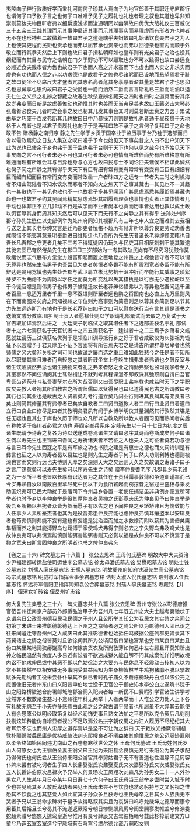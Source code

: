 <!-- { "loadSidebar": true } -->
夷陵向子粹行敦质好学而秉礼河南何子珍其人焉向子为地官郎善于其职迁守庐郡行也谓何子曰予欲子言之也何子曰唯唯予见子之履礼也礼也者理之叙也其道也卑非知崇则莫达夫物巨旷者弗以细扁遗浅求而浚通明罔以幽隔故曰优优大哉礼仪三百威仪三十五帝三王践其理而示其事仲尼识其事而示其理事实而易理虚而有形者方也神者无不在也形神弗二故微着一故曰君子之道造端乎夫妇故曰礼始诸饮食夫君子之为人上也使其吏程而民矩也贵承也而弗以屈节承也贵亲也而弗以回德亲也直内而顺于外敬立而行其恭夫然后上下则也故曰君子揖私朝辉如也登车则有光矣君子之治也设其纲纪而有其目与民守之诰朝在门夕于野功不可以躐取也分不可以踰得也故曰尝远食必顺近食夫贱市者为售也故君子下也而人高之非求高而下也虚也而人实之非求实而虚也有功也而人德之非以功求德也是故君子之修也尽诸躬而已设地而悬望焉君子耻之故曰徒坐不尽席尺夫才盛者亢其志名高者危其身享厚者盈其量是故君子才也思抑名也思藏享也思约故曰君子之受爵也一爵而洒然二爵而言言斯礼已三爵而油油以退夫仁生之义杀之礼辨之智藏之故春生秋杀夏辨冬藏天之四时也四时之道具而安其序故岁弗变而日新是故虑善惟动也动惟其时也美而无当弗足美也故曰玉磬必击大琴必张嘉肴必食夫几者时之会事之发也制其几发其事会其时则莫若断孟贲之力罢于累试由基之巧废于百发弗断其几也故曰日中乃暴操刀则割是故礼也者通于昼夜贯于天地格于人鬼者也是以君子贵履礼也向子于是再拜曰敢不承子之言何子复拜曰子之命也敢不告
赠杨静之南归序
静之先生学于乡贡于国卒业于监历事于台乃铨于选部而归省以需政焉归之日友人集送之叹曰嗟乎予今也始见天下事矣昔之人曰不出户知天下此为说也已使余于乡也弗于国于监也弗于台则于天下也何以见之哉今也予始见天下事矣向之言不可行者未必不可也其可行者未必可也情有所难径而势有所难格意有所难通而理有所难会耳与目异也身与心方也故曰民与士不同论匹夫诸侯不相谋此诚然也何子闻之曰静之其有得乎夫天下有巨有细有常有变有常常有变变有巨巨有细细有巨而细有细而巨有常而变有变而常故凿一户者昧四方之远专一节者失三时之利帆海者不知山驾陆者不知水饮氷而寒者不知向火之焦天下之事其藏也一其见也不一其趋也一其散也不一其见也散也不一也故君子多其见闻焉广其思虑焉悉其履蹈焉其藏也趋也一也故君子约其见闻焉精其思虑焉矩其蹈履焉理贞也事情也贞者正其体情者几于动也体非正不立几非动不行是故学而不业者尚本也贡而历事者达用也教以成士政以资官厚其身而周其知夫然后可以见天下而无行不之矣静之其有得乎
送孙处州序
郡守孙先生懋仁以吏部例举为处州府同知其视郡凡有三年也申人宜之而难其去我相与送之上其长老荐绅又言是迁乃郡吏者恒格不超历有赫非所以尊异良吏劳动劝善也咸噫惜不能夷其意景明奉爵进曰维斯迁也乃吾所为先生庆者诸长老荐绅顾弗睹也自吾长凡吾郡之守更者几矣不三考不得辄徙因仍玩久与民吏耳目相厌剌剌不能其繁逮其徙去固已奄然倦矣先生在郡□□三岁部始为一考其政轨民尚有不尽究习犹鼓作莫敢缓悦而志气展布方堂堂方殷富即起而置之巨地登之州邑之上视他昔守者不可以谓无尊异也然先生伟男子也吾尝见为吏者矣慎者多畏不能有所震烈宽者多留不能有所辨达是曷用宽慎也先生处吾郡与武卫肩立彬比势抗干沮冲折而卒能行其威事之琐絮旁罗不为曲虑不为周防以才任之而莫为所变乱以失其措执是以行亦无少遇挫衄以至于今徙官噫是则伟男子也伟男子被是迁故长老荐绅忆惜弗以为尊异也然吾闻适千里者百里一息适万里者千里一息不亟进则所至者远也鹏之将图南也必直上九万里则风在下而南图易矣府之同知视州之守位则为高事则为简高则足以尊其身简则足以节其力先生远造斯乃有地也于是长老荐绅曰如子之口可以慰矣送行当有言其缉是语书之 
送萧文彧分教临川序
制士贡入者愿禄仕则以学职请礼部彚试而去取之乃复试于天官去取加详焉然后进之　大廷天子躬临试之取其堪任者下之选部盖获名于礼
部试者十之六七焉获名于天官试者十之四五焉获名于　廷试者十之二三焉予乡萧君文彧愿就兹请历三试俱获名优列于是领临川训导抵行乡之好于君者咸致仪为庆张祖为饯征予以言赠予于君又厚虽不征予言固将有所告焉夫君之是请古所谓辞尊居卑者也然师儒之义大矣非关柝之司可同也故试之屡而选之重且难如此独悲今之任是者不知所以尽职举其重且难者而自轻忽之其者昕鼓坐堂上呼唤生揖弗来者弗诘也夕鼓反室与诸生饮酒虞然弗忌也诸生腆物来者礼之弗来者怒之业之惰勤弗察也监司视学者至入其室寥然不闻弦诵阅其士骜然揖让不就列考其程课漫不即叙诛其弛职则自谓曰吾官卑吾齿迈苟升斗私吾妻孥尔安所为哉否则又曰吾尽职士弗率教也咸若时天下之学职废矣夫教人者视其所自教古之所谓师儒曰以贤得民也曰以道得民也古之所谓教曰考其行也问其业也是故古之人贤着矣乃考行道立矣乃问业行则进其良纠其有弗良者已矣业则简其修董其有弗修者已矣故自教者二曰贤曰道教人者二曰行曰业贤曰着道曰立行曰良业曰修尽是四者其教明矣君夙有闻于乡博学明仪其量渊然其行敦然其堪是任无疑也且其业于庠也久历于师也众凡所以自教及所以教人者固习见而熟闻者矣后有称教明于临川者必君之功也
寿阎定峯兵宪序 
定峰先生以十月十七日为初度之辰诸生既请予诗寿之复各为诗以送遂成卷焉诸生又请曰必序其诗而卷斯成矣何子曰诸生何以寿先生也王锡进曰吾闻之寿祈诸天者不若征之人也夫人之可征者莫若功与德与言已耳今先生西寇之平是有军旅之功也书院之建是有惠士之德也而文词诲训是有彝言也征之人以为寿者曷以易兹也是则先生之寿者乎何子曰然夫功则利博也德则被深也言而文则行远也夫博则天厚之矣深则天大之矣远则天久之矣故谓之寿诸子曰子之言广锡意矣可以寿先生矣可以序寿先生之诗矣 
赠李仲良耆老序
凡郡县乡有老设之为一乡所平者也皆以长厚有识达者为之其任在于责科僝事敦薄和争道训谨率而已今岁弗熟自汝以南数百里草尽死中民以下为食所窘起而窃掠昔之宿寇巨盗相与乘发助匿炽弗可已民大动扰于是藩司下令州县乡各置一老使任捕诘虽非典例亦便宜所可举者也时予乡以李仲良举是役其厚仲良者吴抑之氏彭宽夫氏为仲良见予曰仲良举是役吾乡所赖以弗扰者众皆为贺而愿子有以告之也予闻仲良之乡矫矫弗且为惴敛能与人任事乡人素所豪杰者也其为是役吾弗患仲良弗能也虑仲良弗慎耳攘盗本以安辑良者也苟弗慎则弗能不妄有逮也有妄逮是犹治滥而加之水救燎而附以薪其为害倍矣鹰隼韬而养之利其能搏野鸟也苟搏于家使鸡犬弗得宁则必去之宁失野鸟弗及鸡犬也是故仲良弗可以弗慎焉能慎则能弭害能弭害则天必赏以福是故仲良不可以不慎焉于是抑之宽夫曰斯言固仲良之所明者也书之俾仲良弗忘

【卷之三十六/ 碑文墓志共十八篇 】
张公去思碑
王母何氏墓碑 
明故大中大夫资治少尹福建都转运盐使司运使李公墓志铭
徐太母潘氏墓志铭 
樊懋昭墓志铭 
明处士钱公墓志铭 
刘孺人廉氏墓志铭 
王孺人墓志铭 
明故夔州府知府铁溪先生高公墓志铭 
冯宗武墓志铭 
明威将军指挥佥事余君墓志铭
诰封太淑人倪氏墓志铭 
诰封淑人任氏墓志铭
怀远将军信阳卫指挥同知袁公合葬墓志铭 
封孺人李氏墓志铭 
寿藏铭【并序】
侄渭女圹砖铭 
侄岳州圹志铭

何大复先生集卷之三十六　碑文墓志共十八篇
张公去思碑 
吾州守张公以彰德府推官莅吾州迁南京户部员外郎适弘治甲子为吾州凡七年既去州之大夫士越考翼驰状于京谓余日公政吾州德我民我民德之子州人且公所举其知公为我民文其实碑之余闻公初第丁未进士来推彰德彰德达上下州之之京师者必之焉公所以为彰德州人固已识之往来间迨迁守吾州州之人咸庆曰此其推彰德者也始抵任鸣鼓据公座列群吏胥隶其下两翼诘土之情之俗皆莫对且欲徐伺其所为公顷屈指曰某也富某也穷曰某良曰某曲且伪曰某里某地阔狭瘠饶高卑如何嫁丧货农及所尚敦薄如何悉中左右顾且汗莫知所出神之临民温然有余度人多易近有讼者不欲速成狱久能自解不问其成案惟详惟明故境内讼不他求伸民或中其恶不即以色姑徐治之大要务与民休息不轻震动击抟初人以为常不甚快然卒以相安殊无多事阴受其益民知为生桑柳皆林羊牛鸡狗猪靡不腓以孳故赋多先期纳者工役未尝仆仆举其不获已者时孔子庙久不葺栋桷缺丹白点以陊公完之庑置像旧无者州东山曰义阳昔申伯地世没于卫官公于御史沁水李公白之遂筑书院于山之阳路桥陂池仓府署邮城隍郡治祠入祀典者每一新民不曰费暇引学官诸生讲学考业然亦不数数诸生益习不怠州往年科无两举十人者两举而十人惟公之力处人上下各有礼故无怨至于小夫亦多感焉由此观之公之政古谓平易者也所居虽不大异其去能使人有余思原公以明经取第复以经术润饰吏事且熟文法加之平易所以克令厥后凡刻削抉剔炫知矜能伪自增显者视公不足取焉公名拱字朝仪蜀之内江人履历不尽纪纪其大者耳示不忘也而州人忠厚之道存焉以是坚不可让为之辞曰
天子敕牧光播厥修辅植敦朴颠踬蠈蟊民庸是优持威倚法刻志爬搜良者不阐益佑其偷惟民之羞公迈厥迹匪刚以柔令终如始民罔违尤南山之石苍苍寒秋世公之休 
王母何氏墓碑
王氏母姓何氏罗山人何原女也为王翁伯全妻王翁父曰王纪为耒阳县丞良慎无易行耒阳公为其子求配乃得何氏也何氏尝从王翁侍耒阳公游宦其奉舅姑君子无不有善道也性温静不见厉容仆婢未尝有被叱诃者生子四人长鼎娶张氏次鼐娶夏氏又次鼒娶孙氏又次威娶张氏女五人长适许伯原次吕禄次予兄举人何景旸次王凤翔次刘森凡为孙男女二十一人外孙男女八人生某年月日卒某年月日寿七十六何子曰玉氏母当王翁举乡耆时尝入城予时少也尝见焉其乡人放氏卑幼者来见王氏母未尝不与饮食也然必躬持与之又躬视之惟恐其不饮食之也其慈爱人如此宜其子孙众多且获寿也王氏母卒之日其乡人族氏无不哭者予兄以王翁命求碑树于墓予故得略叙其实且为哀辞曰呜呼允哉坤之德厚而康兮用蕃其后裕且长兮曷其不淹遂返厥常兮朝日惨恻飙风厉兮闺堂閴寥发帷盖兮修涂委蛇超素骥兮悠悠天逵鸾皇逝兮惟月有良兮肆辰又吉驾彼栢輀兮载此杉椁前建文方□童兮乃造玄室玄室造兮宁厥域有石穹穹兮缵尔德允哉万嗣昭女则
